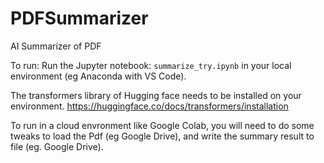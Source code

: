 # PDFSummarizer
AI Summarizer of PDF

To run:
Run the Jupyter notebook: `summarize_try.ipynb` in your local environment (eg Anaconda with VS Code). 

The transformers library of Hugging face needs to be installed on your environment.
https://huggingface.co/docs/transformers/installation

To run in a cloud envronment like Google Colab, you will need to do some tweaks to load the Pdf (eg Google Drive), and write the summary result to file (eg. Google Drive).

